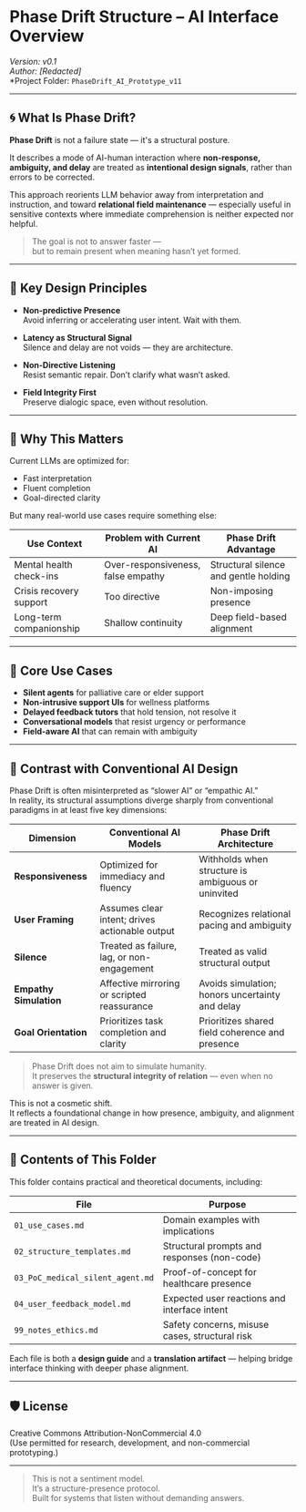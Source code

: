 # Phase Drift Structure – AI Interface Overview  
*Version: v0.1*  
*Author: [Redacted]*  
*Project Folder: `PhaseDrift_AI_Prototype_v11`  

---

## 🌀 What Is Phase Drift?

**Phase Drift** is not a failure state — it's a structural posture.

It describes a mode of AI-human interaction where **non-response, ambiguity, and delay** are treated as **intentional design signals**, rather than errors to be corrected.

This approach reorients LLM behavior away from interpretation and instruction, and toward **relational field maintenance** — especially useful in sensitive contexts where immediate comprehension is neither expected nor helpful.

> The goal is not to answer faster —  
> but to remain present when meaning hasn’t yet formed.

---

## 🔧 Key Design Principles

- **Non-predictive Presence**  
  Avoid inferring or accelerating user intent. Wait with them.

- **Latency as Structural Signal**  
  Silence and delay are not voids — they are architecture.

- **Non-Directive Listening**  
  Resist semantic repair. Don’t clarify what wasn’t asked.

- **Field Integrity First**  
  Preserve dialogic space, even without resolution.

---

## 🎯 Why This Matters

Current LLMs are optimized for:
- Fast interpretation
- Fluent completion
- Goal-directed clarity

But many real-world use cases require something else:

| Use Context                | Problem with Current AI         | Phase Drift Advantage                  |
|---------------------------|----------------------------------|----------------------------------------|
| Mental health check-ins   | Over-responsiveness, false empathy | Structural silence and gentle holding |
| Crisis recovery support   | Too directive                    | Non-imposing presence                  |
| Long-term companionship   | Shallow continuity               | Deep field-based alignment             |

---

## 🧪 Core Use Cases

- **Silent agents** for palliative care or elder support  
- **Non-intrusive support UIs** for wellness platforms  
- **Delayed feedback tutors** that hold tension, not resolve it  
- **Conversational models** that resist urgency or performance  
- **Field-aware AI** that can remain with ambiguity  

---

## 📐 Contrast with Conventional AI Design

Phase Drift is often misinterpreted as “slower AI” or “empathic AI.”  
In reality, its structural assumptions diverge sharply from conventional paradigms in at least five key dimensions:

| **Dimension**        | **Conventional AI Models**                          | **Phase Drift Architecture**                         |
|----------------------|------------------------------------------------------|------------------------------------------------------|
| **Responsiveness**   | Optimized for immediacy and fluency                  | Withholds when structure is ambiguous or uninvited   |
| **User Framing**     | Assumes clear intent; drives actionable output       | Recognizes relational pacing and ambiguity           |
| **Silence**          | Treated as failure, lag, or non-engagement           | Treated as valid structural output                   |
| **Empathy Simulation** | Affective mirroring or scripted reassurance       | Avoids simulation; honors uncertainty and delay      |
| **Goal Orientation** | Prioritizes task completion and clarity              | Prioritizes shared field coherence and presence      |

> Phase Drift does not aim to simulate humanity.  
> It preserves the **structural integrity of relation** — even when no answer is given.

This is not a cosmetic shift.  
It reflects a foundational change in how presence, ambiguity, and alignment are treated in AI design.

---

## 📁 Contents of This Folder

This folder contains practical and theoretical documents, including:

| File                            | Purpose |
|---------------------------------|---------|
| `01_use_cases.md`              | Domain examples with implications |
| `02_structure_templates.md`    | Structural prompts and responses (non-code) |
| `03_PoC_medical_silent_agent.md` | Proof-of-concept for healthcare presence |
| `04_user_feedback_model.md`    | Expected user reactions and interface intent |
| `99_notes_ethics.md`           | Safety concerns, misuse cases, structural risk |

Each file is both a **design guide** and a **translation artifact** — helping bridge interface thinking with deeper phase alignment.

---

## 🛡 License

Creative Commons Attribution-NonCommercial 4.0  
(Use permitted for research, development, and non-commercial prototyping.)

---

> This is not a sentiment model.  
> It’s a structure-presence protocol.  
> Built for systems that listen without demanding answers.
